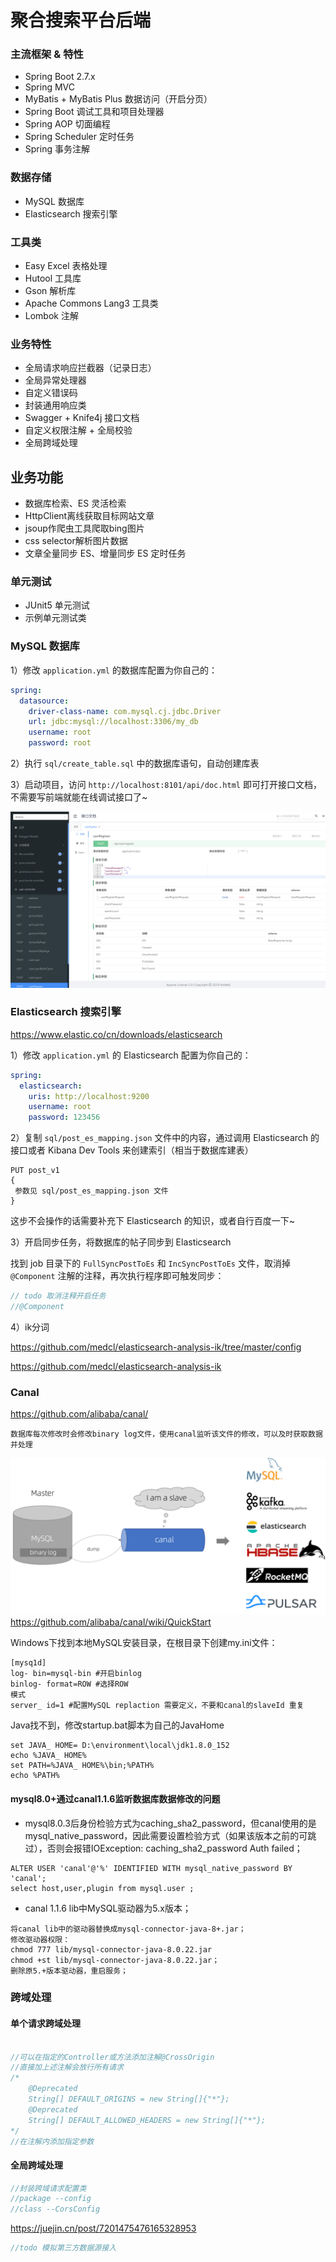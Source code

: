 # 聚合搜索平台后端

### 主流框架 & 特性

- Spring Boot 2.7.x
- Spring MVC
- MyBatis + MyBatis Plus 数据访问（开启分页）
- Spring Boot 调试工具和项目处理器
- Spring AOP 切面编程
- Spring Scheduler 定时任务
- Spring 事务注解

### 数据存储

- MySQL 数据库
- Elasticsearch 搜索引擎

### 工具类

- Easy Excel 表格处理
- Hutool 工具库
- Gson 解析库
- Apache Commons Lang3 工具类
- Lombok 注解

### 业务特性

- 全局请求响应拦截器（记录日志）
- 全局异常处理器
- 自定义错误码
- 封装通用响应类
- Swagger + Knife4j 接口文档
- 自定义权限注解 + 全局校验
- 全局跨域处理

## 业务功能

- 数据库检索、ES 灵活检索
- HttpClient离线获取目标网站文章
- jsoup作爬虫工具爬取bing图片
- css selector解析图片数据
- 文章全量同步 ES、增量同步 ES 定时任务

### 单元测试

- JUnit5 单元测试
- 示例单元测试类


### MySQL 数据库

1）修改 `application.yml` 的数据库配置为你自己的：

```yml
spring:
  datasource:
    driver-class-name: com.mysql.cj.jdbc.Driver
    url: jdbc:mysql://localhost:3306/my_db
    username: root
    password: root
```

2）执行 `sql/create_table.sql` 中的数据库语句，自动创建库表

3）启动项目，访问 `http://localhost:8101/api/doc.html` 即可打开接口文档，不需要写前端就能在线调试接口了~

![](doc/swagger.png)

### Elasticsearch 搜索引擎

https://www.elastic.co/cn/downloads/elasticsearch

1）修改 `application.yml` 的 Elasticsearch 配置为你自己的：

```yml
spring:
  elasticsearch:
    uris: http://localhost:9200
    username: root
    password: 123456
```

2）复制 `sql/post_es_mapping.json` 文件中的内容，通过调用 Elasticsearch 的接口或者 Kibana Dev Tools 来创建索引（相当于数据库建表）

```
PUT post_v1
{
 参数见 sql/post_es_mapping.json 文件
}
```

这步不会操作的话需要补充下 Elasticsearch 的知识，或者自行百度一下~

3）开启同步任务，将数据库的帖子同步到 Elasticsearch

找到 job 目录下的 `FullSyncPostToEs` 和 `IncSyncPostToEs` 文件，取消掉 `@Component` 注解的注释，再次执行程序即可触发同步：


```java
// todo 取消注释开启任务
//@Component
```
4）ik分词

https://github.com/medcl/elasticsearch-analysis-ik/tree/master/config

https://github.com/medcl/elasticsearch-analysis-ik



### Canal
https://github.com/alibaba/canal/
````
数据库每次修改时会修改binary log文件，使用canal监听该文件的修改，可以及时获取数据并处理
````
![img.png](img.png)
https://github.com/alibaba/canal/wiki/QuickStart

Windows下找到本地MySQL安装目录，在根目录下创建my.ini文件：
````
[mysq1d]
log- bin=mysql-bin #开启binlog
binlog- format=ROW #选择ROW
模式
server_ id=1 #配置MySQL replaction 需要定义，不要和canal的slaveId 重复
````
Java找不到，修改startup.bat脚本为自己的JavaHome
````
set JAVA_ HOME= D:\environment\local\jdk1.8.0_152
echo %JAVA_ HOME%
set PATH=%JAVA_ HOME%\bin;%PATH%
echo %PATH%
````
#### mysql8.0+通过canal1.1.6监听数据库数据修改的问题
- mysql8.0.3后身份检验方式为caching_sha2_password，但canal使用的是mysql_native_password，因此需要设置检验方式（如果该版本之前的可跳过），否则会报错IOException: caching_sha2_password Auth failed；
````
ALTER USER 'canal'@'%' IDENTIFIED WITH mysql_native_password BY 'canal';
select host,user,plugin from mysql.user ;
````
- canal 1.1.6 lib中MySQL驱动器为5.x版本；
````
将canal lib中的驱动器替换成mysql-connector-java-8+.jar；
修改驱动器权限：
chmod 777 lib/mysql-connector-java-8.0.22.jar
chmod +st lib/mysql-connector-java-8.0.22.jar；
删除原5.+版本驱动器，重启服务；
````


### 跨域处理
#### 单个请求跨域处理
```Java

//可以在指定的Controller或方法添加注解@CrossOrigin
//直接加上述注解会放行所有请求
/*
    @Deprecated
    String[] DEFAULT_ORIGINS = new String[]{"*"};
    @Deprecated
    String[] DEFAULT_ALLOWED_HEADERS = new String[]{"*"};
*/
//在注解内添加指定参数    
```
#### 全局跨域处理
```Java
//封装跨域请求配置类
//package --config
//class --CorsConfig

```
https://juejin.cn/post/7201475476165328953

````java
//todo 模拟第三方数据源接入

````
